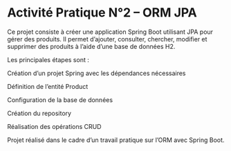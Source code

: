 # Activité Pratique N°2 – ORM JPA
Ce projet consiste à créer une application Spring Boot utilisant JPA pour gérer des produits.
Il permet d’ajouter, consulter, chercher, modifier et supprimer des produits à l’aide d’une base de données H2.

Les principales étapes sont :

Création d’un projet Spring avec les dépendances nécessaires

Définition de l’entité Product

Configuration de la base de données

Création du repository

Réalisation des opérations CRUD

Projet réalisé dans le cadre d’un travail pratique sur l’ORM avec Spring Boot.
